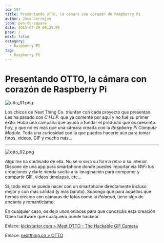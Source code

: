 ```yaml
---
id: 597
title: Presentando OTTO, la cámara con corazón de Raspberry Pi
author: Jose Cerrejon
icon: pen-to-square
date: 2015-07-29 09:35:00
prev: /
next: false
category:
  - Raspberry PI
tag:
  - Raspberry PI
---
```


# Presentando OTTO, la cámara con corazón de Raspberry Pi

![otto_01.png](/images/2015/07/otto_01.png)

Los chicos de Next Thing Co. triunfan con cada proyecto que presentan. Les ha pasado con *C.H.I.P.* que ya comenté por aquí y no fué su primer éxito. Hubo una campaña que ayudó a fundar el producto que os presento hoy, y que no es más que una cámara creada con la *Raspberry Pi Compute Module*. Toda una curiosidad con la que puedes hacerte aún para tomar fotos, vídeos, GIF y mucho más...

- - -
![otto_02.png](/images/2015/07/otto_02.png)

Algo me ha cautivado de ella. No sé si será su forma retro o su interior. Dispone de una app para smartphone donde puedes importar via *WiFi* tus creaciones y darle rienda suelta a tu imaginación para componer y compartir GIF, videos timelapse, etc...

Si, todo esto se puede hacer con un smartphone directamente incluso mejor y con más calidad (y más barato). Supongo que para aquellos que hemos crecido con cámaras de fotos como la *Polaroid*, tiene algo de encanto y romanticismo.

En cualquier caso, os dejo unos enlaces para que conozcáis esta creación Open hardware que cualquiera puede hackear. 

Enlace: [kickstarter.com > Meet OTTO - The Hackable GIF Camera](https://www.kickstarter.com/projects/1598272670/meet-otto-the-hackable-gif-camera/description)

Enlace: [nextthing.co > OTTO](http://nextthing.co/otto.html) 